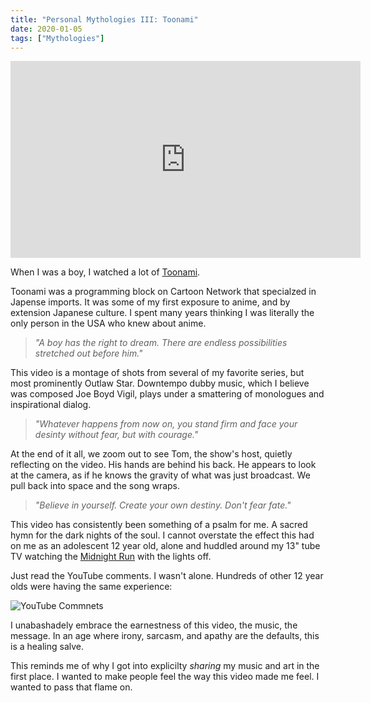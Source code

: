 ```yaml
---
title: "Personal Mythologies III: Toonami"
date: 2020-01-05
tags: ["Mythologies"]
---
```


<iframe width="560" height="315" src="https://www.youtube.com/embed/SpTe49f5b1I" frameborder="0" allow="accelerometer; autoplay; encrypted-media; gyroscope; picture-in-picture" allowfullscreen></iframe>

When I was a boy, I watched a lot of [Toonami](https://en.wikipedia.org/wiki/Toonami).

<!--x-->

Toonami was a programming block on Cartoon Network that specialzed in Japense imports. It was some of my first exposure to anime, and by extension Japanese culture. I spent many years thinking I was literally the only person in the USA who knew about anime.

> _"A boy has the right to dream. There are endless possibilities stretched out before him."_

This video is a montage of shots from several of my favorite series, but most prominently Outlaw Star. Downtempo dubby music, which I believe was composed Joe Boyd Vigil, plays under a smattering of monologues and inspirational dialog.

> _"Whatever happens from now on, you stand firm and face your desinty without fear, but with courage."_

At the end of it all, we zoom out to see Tom, the show's host, quietly reflecting on the video. His hands are behind his back. He appears to look at the camera, as if he knows the gravity of what was just broadcast. We pull back into space and the song wraps.

> _"Believe in yourself. Create your own destiny. Don't fear fate."_

This video has consistently been something of a psalm for me. A sacred hymn for the dark nights of the soul. I cannot overstate the effect this had on me as an adolescent 12 year old, alone and huddled around my 13" tube TV watching the [Midnight Run](https://toonami.fandom.com/wiki/Toonami:_Midnight_Run) with the lights off.

Just read the YouTube comments. I wasn't alone. Hundreds of other 12 year olds were having the same experience:

![YouTube Commnets](/images/broken-promise-youtube-comments.png)

I unabashadely embrace the earnestness of this video, the music, the message. In an age where irony, sarcasm, and apathy are the defaults, this is a healing salve.

This reminds me of why I got into explicilty _sharing_ my music and art in the first place. I wanted to make people feel the way this video made me feel. I wanted to pass that flame on.
